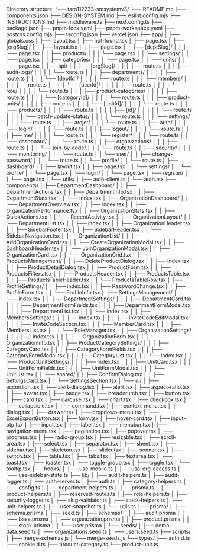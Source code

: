 Directory structure:
└── taro112233-smsystemv3/
    ├── README.md
    ├── components.json
    ├── DESIGN-SYSTEM.md
    ├── eslint.config.mjs
    ├── INSTRUCTIONS.md
    ├── middleware.ts
    ├── next.config.ts
    ├── package.json
    ├── pnpm-lock.yaml
    ├── pnpm-workspace.yaml
    ├── postcss.config.mjs
    ├── tsconfig.json
    ├── vercel.json
    ├── app/
    │   ├── globals.css
    │   ├── layout.tsx
    │   ├── not-found.tsx
    │   ├── page.tsx
    │   ├── [orgSlug]/
    │   │   ├── layout.tsx
    │   │   ├── page.tsx
    │   │   ├── [deptSlug]/
    │   │   │   └── page.tsx
    │   │   ├── products/
    │   │   │   └── page.tsx
    │   │   └── settings/
    │   │       ├── page.tsx
    │   │       ├── categories/
    │   │       │   └── page.tsx
    │   │       └── units/
    │   │           └── page.tsx
    │   ├── api/
    │   │   ├── [orgSlug]/
    │   │   │   ├── route.ts
    │   │   │   ├── audit-logs/
    │   │   │   │   └── route.ts
    │   │   │   ├── departments/
    │   │   │   │   ├── route.ts
    │   │   │   │   └── [deptId]/
    │   │   │   │       └── route.ts
    │   │   │   ├── members/
    │   │   │   │   ├── route.ts
    │   │   │   │   └── [userId]/
    │   │   │   │       ├── route.ts
    │   │   │   │       └── role/
    │   │   │   │           └── route.ts
    │   │   │   ├── product-categories/
    │   │   │   │   ├── route.ts
    │   │   │   │   └── [categoryId]/
    │   │   │   │       └── route.ts
    │   │   │   ├── product-units/
    │   │   │   │   ├── route.ts
    │   │   │   │   └── [unitId]/
    │   │   │   │       └── route.ts
    │   │   │   ├── products/
    │   │   │   │   ├── route.ts
    │   │   │   │   ├── [id]/
    │   │   │   │   │   └── route.ts
    │   │   │   │   └── batch-update-status/
    │   │   │   │       └── route.ts
    │   │   │   └── settings/
    │   │   │       └── route.ts
    │   │   ├── arcjet/
    │   │   │   └── route.ts
    │   │   ├── auth/
    │   │   │   ├── login/
    │   │   │   │   └── route.ts
    │   │   │   ├── logout/
    │   │   │   │   └── route.ts
    │   │   │   ├── me/
    │   │   │   │   └── route.ts
    │   │   │   └── register/
    │   │   │       └── route.ts
    │   │   ├── dashboard/
    │   │   │   └── route.ts
    │   │   ├── organizations/
    │   │   │   ├── route.ts
    │   │   │   └── join-by-code/
    │   │   │       └── route.ts
    │   │   ├── security/
    │   │   │   └── monitoring/
    │   │   │       └── route.ts
    │   │   └── user/
    │   │       ├── change-password/
    │   │       │   └── route.ts
    │   │       └── profile/
    │   │           └── route.ts
    │   ├── dashboard/
    │   │   ├── layout.tsx
    │   │   ├── page.tsx
    │   │   └── settings/
    │   │       └── profile/
    │   │           └── page.tsx
    │   ├── login/
    │   │   └── page.tsx
    │   ├── register/
    │   │   └── page.tsx
    │   └── utils/
    │       ├── auth-client.ts
    │       └── auth.tsx
    ├── components/
    │   ├── DepartmentDashboard/
    │   │   ├── DepartmentActions.tsx
    │   │   ├── DepartmentInfo.tsx
    │   │   ├── DepartmentStats.tsx
    │   │   └── index.tsx
    │   ├── OrganizationDashboard/
    │   │   ├── DepartmentOverview.tsx
    │   │   ├── index.tsx
    │   │   ├── OrganizationPerformance.tsx
    │   │   ├── OrganizationStats.tsx
    │   │   ├── QuickActions.tsx
    │   │   └── RecentActivity.tsx
    │   ├── OrganizationLayout/
    │   │   ├── DepartmentList.tsx
    │   │   ├── index.tsx
    │   │   ├── OrganizationHeader.tsx
    │   │   ├── SidebarFooter.tsx
    │   │   ├── SidebarHeader.tsx
    │   │   └── SidebarNavigation.tsx
    │   ├── OrganizationList/
    │   │   ├── AddOrganizationCard.tsx
    │   │   ├── CreateOrganizationModal.tsx
    │   │   ├── DashboardHeader.tsx
    │   │   ├── JoinOrganizationModal.tsx
    │   │   ├── OrganizationCard.tsx
    │   │   └── OrganizationGrid.tsx
    │   ├── ProductsManagement/
    │   │   ├── DeleteProductDialog.tsx
    │   │   ├── index.tsx
    │   │   ├── ProductDetailDialog.tsx
    │   │   ├── ProductForm.tsx
    │   │   ├── ProductsFilters.tsx
    │   │   ├── ProductsHeader.tsx
    │   │   ├── ProductsTable.tsx
    │   │   ├── ProductsTableHeader.tsx
    │   │   └── ProductsTableRow.tsx
    │   ├── ProfileSettings/
    │   │   ├── index.tsx
    │   │   ├── PasswordChange.tsx
    │   │   ├── ProfileForm.tsx
    │   │   └── ProfileInfo.tsx
    │   ├── SettingsManagement/
    │   │   ├── index.tsx
    │   │   ├── DepartmentSettings/
    │   │   │   ├── DepartmentCard.tsx
    │   │   │   ├── DepartmentFormFields.tsx
    │   │   │   ├── DepartmentFormModal.tsx
    │   │   │   ├── DepartmentList.tsx
    │   │   │   └── index.tsx
    │   │   ├── MembersSettings/
    │   │   │   ├── index.tsx
    │   │   │   ├── InviteCodeEditModal.tsx
    │   │   │   ├── InviteCodeSection.tsx
    │   │   │   ├── MemberCard.tsx
    │   │   │   ├── MembersList.tsx
    │   │   │   └── RoleManager.tsx
    │   │   ├── OrganizationSettings/
    │   │   │   ├── index.tsx
    │   │   │   ├── OrganizationForm.tsx
    │   │   │   └── OrganizationInfo.tsx
    │   │   ├── ProductCategorySettings/
    │   │   │   ├── CategoryCard.tsx
    │   │   │   ├── CategoryFormFields.tsx
    │   │   │   ├── CategoryFormModal.tsx
    │   │   │   ├── CategoryList.tsx
    │   │   │   └── index.tsx
    │   │   ├── ProductUnitSettings/
    │   │   │   ├── index.tsx
    │   │   │   ├── UnitCard.tsx
    │   │   │   ├── UnitFormFields.tsx
    │   │   │   ├── UnitFormModal.tsx
    │   │   │   └── UnitList.tsx
    │   │   └── shared/
    │   │       ├── ConfirmDialog.tsx
    │   │       ├── SettingsCard.tsx
    │   │       └── SettingsSection.tsx
    │   └── ui/
    │       ├── accordion.tsx
    │       ├── alert-dialog.tsx
    │       ├── alert.tsx
    │       ├── aspect-ratio.tsx
    │       ├── avatar.tsx
    │       ├── badge.tsx
    │       ├── breadcrumb.tsx
    │       ├── button.tsx
    │       ├── card.tsx
    │       ├── carousel.tsx
    │       ├── chart.tsx
    │       ├── checkbox.tsx
    │       ├── collapsible.tsx
    │       ├── command.tsx
    │       ├── context-menu.tsx
    │       ├── dialog.tsx
    │       ├── drawer.tsx
    │       ├── dropdown-menu.tsx
    │       ├── ExcelExportButton.tsx
    │       ├── form.tsx
    │       ├── hover-card.tsx
    │       ├── input-otp.tsx
    │       ├── input.tsx
    │       ├── label.tsx
    │       ├── menubar.tsx
    │       ├── navigation-menu.tsx
    │       ├── pagination.tsx
    │       ├── popover.tsx
    │       ├── progress.tsx
    │       ├── radio-group.tsx
    │       ├── resizable.tsx
    │       ├── scroll-area.tsx
    │       ├── select.tsx
    │       ├── separator.tsx
    │       ├── sheet.tsx
    │       ├── sidebar.tsx
    │       ├── skeleton.tsx
    │       ├── slider.tsx
    │       ├── sonner.tsx
    │       ├── switch.tsx
    │       ├── table.tsx
    │       ├── tabs.tsx
    │       ├── textarea.tsx
    │       ├── toast.tsx
    │       ├── toaster.tsx
    │       ├── toggle-group.tsx
    │       ├── toggle.tsx
    │       └── tooltip.tsx
    ├── hooks/
    │   ├── use-mobile.ts
    │   ├── use-org-access.ts
    │   └── use-sidebar-state.ts
    ├── lib/
    │   ├── audit-helpers.ts
    │   ├── audit-logger.ts
    │   ├── auth-server.ts
    │   ├── auth.ts
    │   ├── category-helpers.ts
    │   ├── config.ts
    │   ├── department-helpers.ts
    │   ├── prisma.ts
    │   ├── product-helpers.ts
    │   ├── reserved-routes.ts
    │   ├── role-helpers.ts
    │   ├── security-logger.ts
    │   ├── slug-validator.ts
    │   ├── stock-helpers.ts
    │   ├── unit-helpers.ts
    │   ├── user-snapshot.ts
    │   └── utils.ts
    ├── prisma/
    │   ├── schema.prisma
    │   ├── seed.ts
    │   ├── schemas/
    │   │   ├── audit.prisma
    │   │   ├── base.prisma
    │   │   ├── organization.prisma
    │   │   ├── product.prisma
    │   │   ├── stock.prisma
    │   │   └── user.prisma
    │   └── seeds/
    │       ├── demo-data.seed.ts
    │       ├── organizations.seed.ts
    │       └── users.seed.ts
    ├── scripts/
    │   ├── merge-schemas.js
    │   └── merge-seeds.js
    └── types/
        ├── auth.d.ts
        ├── cookie.d.ts
        ├── product-category.ts
        └── product-unit.ts